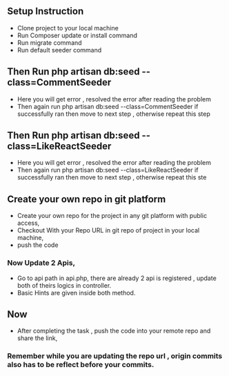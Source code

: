  

## Setup Instruction

- Clone project to your local machine
- Run Composer update or install command
- Run migrate command
- Run default seeder command
 

## Then Run php artisan db:seed --class=CommentSeeder
 - Here you will get error , resolved the error  after reading the problem 
 - Then again run php artisan db:seed --class=CommentSeeder if successfully ran then  move to next step , otherwise repeat this step

## Then Run php artisan db:seed --class=LikeReactSeeder
 - Here you will get error , resolved the error  after reading the problem 
 - Then again run php artisan db:seed --class=LikeReactSeeder if successfully ran then  move to next step , otherwise repeat this ste
## Create your own repo in git platform 
- Create your own repo for the project in any git platform with public access, 
- Checkout With your Repo URL in git repo of project in  your local machine,
-  push the code
### Now Update 2 Apis, 
- Go to api path in api.php, there are already 2 api is registered , update both of theirs logics in controller. 
- Basic Hints are given inside both method.
 
 
 ## Now 
 - After completing the task , push the code into your remote repo and share the link, 
 ### Remember while you are   updating the repo url , origin commits also has to be reflect before your commits.
